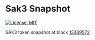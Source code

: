 # Sak3 Snapshot

[![License: MIT](https://img.shields.io/badge/License-MIT-yellow.svg)](https://opensource.org/licenses/MIT)

SAK3 token snapshot at block [13369572](https://etherscan.io/block/13369572)
